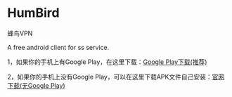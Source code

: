 # HumBird

蜂鸟VPN

A free android client for ss service.

1，如果你的手机上有Google Play，在这里下载：[Google Play下载(推荐)](https://play.google.com/store/apps/details?id=com.young.ss)

2，如果你的手机上没有Google Play，可以在这里下载APK文件自己安装：[官网下载(无Google Play)](https://github.com/freessservice/HumBird/releases/download/v1.8.1/Humbird-release_1.8.1.apk)
